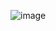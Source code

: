 ![image](https://github.com/PauloRTC/Grup-47-QRmeat/assets/82768310/2af4b0f5-a1ae-4711-a8a9-584420237c41)
